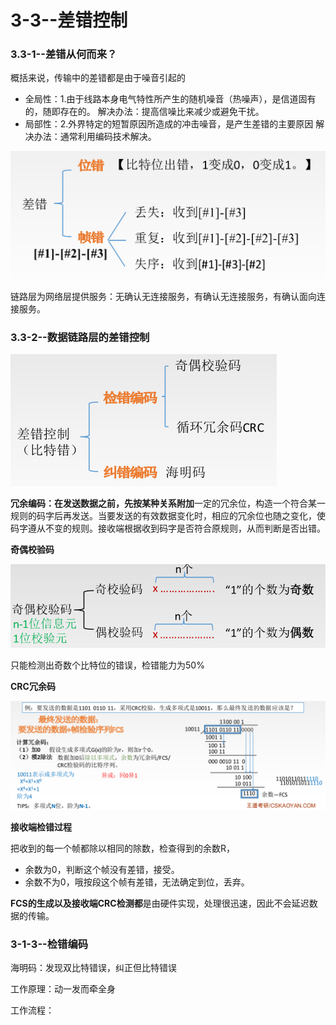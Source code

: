 # 3-3--差错控制

### 3.3-1--差错从何而来？

概括来说，传输中的差错都是由于噪音引起的

* 全局性：1.由于线路本身电气特性所产生的随机噪音（热噪声），是信道固有的，随即存在的。 解决办法：提高信噪比来减少或避免干扰。
* 局部性：2.外界特定的短暂原因所造成的冲击噪音，是产生差错的主要原因 解决办法：通常利用编码技术解决。

![](../../.gitbook/assets/image%20%28325%29.png)

链路层为网络层提供服务：无确认无连接服务，有确认无连接服务，有确认面向连接服务。

### 3.3-2--数据链路层的差错控制

![](../../.gitbook/assets/image.png)

**冗余编码：**在发送数据之前，先按某种关系**附加**一定的冗余位，构造一个符合某一规则的码字后再发送。当要发送的有效数据变化时，相应的冗余位也随之变化，使码字遵从不变的规则。接收端根据收到码字是否符合原规则，从而判断是否出错。

**奇偶校验码**

![](../../.gitbook/assets/image%20%2843%29.png)

只能检测出奇数个比特位的错误，检错能力为50%



**CRC冗余码**

![](../../.gitbook/assets/image%20%28198%29.png)

**接收端检错过程**

把收到的每一个帧都除以相同的除数，检查得到的余数R，

* 余数为0，判断这个帧没有差错，接受。
* 余数不为0，哦按段这个帧有差错，无法确定到位，丢弃。

**FCS的生成以及接收端CRC检测都**是由硬件实现，处理很迅速，因此不会延迟数据的传输。

### 3-1-3--检错编码

海明码：发现双比特错误，纠正但比特错误

工作原理：动一发而牵全身

工作流程：



